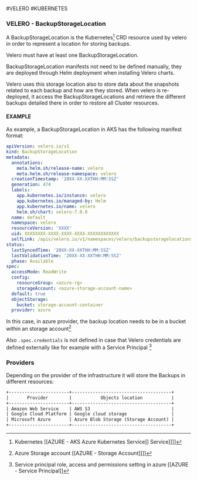 #VELERO #KUBERNETES 

### VELERO - BackupStorageLocation

A BackupStorageLocation is the Kubernetes[^k] CRD resource used by velero in order to represent a location for storing backups. 

Velero must have at least one BackupStorageLocation. 

BackupStorageLocation manifests not need to be defined manually, they are deployed through Helm deployment when installing Velero charts. 

Velero uses this storage location also to store data about the snapshots related to each backup and how are they stored. When velero is re-deployed, it access the BackupStorageLocations and retrieve the different backups detailed there in order to restore all Cluster resources.   
#### EXAMPLE

As example, a BackupStorageLocation in AKS has the following manifest format: 

```yaml
apiVersion: velero.io/v1
kind: BackupStorageLocation
metadata:
  annotations:
    meta.helm.sh/release-name: velero
    meta.helm.sh/release-namespace: velero
  creationTimestamp: '20XX-XX-XXTHH:MM:SSZ'
  generation: 474
  labels:
    app.kubernetes.io/instance: velero
    app.kubernetes.io/managed-by: Helm
    app.kubernetes.io/name: velero
    helm.sh/chart: velero-7.0.0
  name: default
  namespace: velero
  resourceVersion: 'XXXX'
  uid: XXXXXXXX-XXXX-XXXX-XXXX-XXXXXXXXXXXX
  selfLink: /apis/velero.io/v1/namespaces/velero/backupstoragelocations/default
status:
  lastSyncedTime: '20XX-XX-XXTHH:MM:SSZ'
  lastValidationTime: '20XX-XX-XXTHH:MM:SSZ'
  phase: Available
spec:
  accessMode: ReadWrite
  config:
    resourceGroup: <azure-rg>
    storageAccount: <azure-storage-account-name>
  default: true
  objectStorage:
    bucket: storage-account-container
  provider: azure
```

In this case, in azure provider, the backup location needs to be in a bucket within an storage account[^sa]

Also `.spec.credentials` is not defined in case that Velero credentials are defined externally like for example with a Service Principal [^sp]

### Providers

Depending on the provider of the infrastructure it will store the Backups in different resources: 

```txt
+-----------------------+--------------------------------------+
|       Provider        |           Objects location           |
+-----------------------+--------------------------------------+
| Amazon Web Service    | AWS S3                               |
| Google Cloud Platform | Google cloud storage                 |
| Microsoft Azure       | Azure Blob Storage (Storage Account) |
+-----------------------+--------------------------------------+

```


[^k]: Kubernetes [[AZURE - AKS Azure Kubernetes Service]] Service]]]]
[^sa]: Azure Storage account [[AZURE - Storage Account]]]]
[^sp]: Service principal role,  access and permissions setting in azure [[AZURE - Service Principal]]